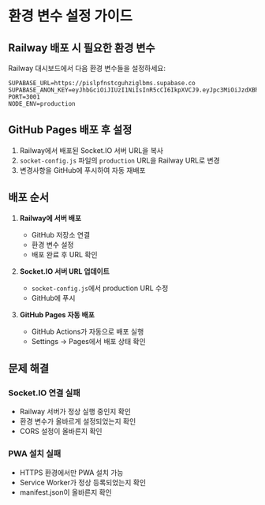 # 환경 변수 설정 가이드

## Railway 배포 시 필요한 환경 변수

Railway 대시보드에서 다음 환경 변수들을 설정하세요:

```
SUPABASE_URL=https://pislpfnstcguhziglbms.supabase.co
SUPABASE_ANON_KEY=eyJhbGciOiJIUzI1NiIsInR5cCI6IkpXVCJ9.eyJpc3MiOiJzdXBhYmFzZSIsInJlZiI6InBpc2xwZm5zdGNndWh6aWdsYm1zIiwicm9sZSI6ImFub24iLCJpYXQiOjE3NjA2OTAzMDEsImV4cCI6MjA3NjI2NjMwMX0.x7vqSGk_OOzsm2fr0MawPwwPktb6k_sj5kF_TrylfL8
PORT=3001
NODE_ENV=production
```

## GitHub Pages 배포 후 설정

1. Railway에서 배포된 Socket.IO 서버 URL을 복사
2. `socket-config.js` 파일의 `production` URL을 Railway URL로 변경
3. 변경사항을 GitHub에 푸시하여 자동 재배포

## 배포 순서

1. **Railway에 서버 배포**
   - GitHub 저장소 연결
   - 환경 변수 설정
   - 배포 완료 후 URL 확인

2. **Socket.IO 서버 URL 업데이트**
   - `socket-config.js`에서 production URL 수정
   - GitHub에 푸시

3. **GitHub Pages 자동 배포**
   - GitHub Actions가 자동으로 배포 실행
   - Settings → Pages에서 배포 상태 확인

## 문제 해결

### Socket.IO 연결 실패
- Railway 서버가 정상 실행 중인지 확인
- 환경 변수가 올바르게 설정되었는지 확인
- CORS 설정이 올바른지 확인

### PWA 설치 실패
- HTTPS 환경에서만 PWA 설치 가능
- Service Worker가 정상 등록되었는지 확인
- manifest.json이 올바른지 확인
